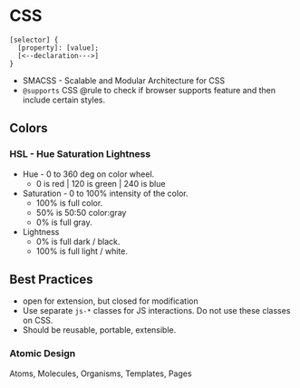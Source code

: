# CSS

```
[selector] {
  [property]: [value];
  [<--declaration--->]
}
```

- SMACSS - Scalable and Modular Architecture for CSS
- `@supports` CSS @rule to check if browser supports feature and then include certain styles.

## Colors
### HSL - Hue Saturation Lightness
- Hue - 0 to 360 deg on color wheel.
  - 0 is red | 120 is green | 240 is blue
- Saturation - 0 to 100% intensity of the color.
  - 100% is full color.
  - 50% is 50:50 color:gray
  - 0% is full gray.
- Lightness
  - 0% is full dark / black.
  - 100% is full light / white.

## Best Practices
- open for extension, but closed for modification
- Use separate `js-*` classes for JS interactions. Do not use these classes on CSS.
- Should be reusable, portable, extensible.

### Atomic Design
Atoms, Molecules, Organisms, Templates, Pages
